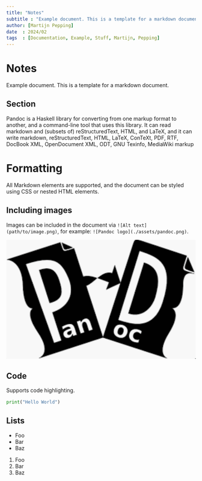 ```yaml
---
title: "Notes"
subtitle : "Example document. This is a template for a markdown document."
author: [Martijn Pepping]
date  : 2024/02
tags  : [Documentation, Example, Stuff, Martijn, Pepping]
---
```


<!-- markdownlint-disable MD025 MD033 -->

# Notes

Example document. This is a template for a markdown document.


## Section

Pandoc is a Haskell library for converting from one markup format to another, and a command-line tool that uses this library. It can read markdown and (subsets of) reStructuredText, HTML, and LaTeX, and it can write markdown, reStructuredText, HTML, LaTeX, ConTeXt, PDF, RTF, DocBook XML, OpenDocument XML, ODT, GNU Texinfo, MediaWiki markup

# Formatting

All Markdown elements are supported, and the document can be styled using CSS or nested HTML elements.

## Including images

Images can be included in the document via `![Alt text](path/to/image.png)`, for example: `![Pandoc logo](./assets/pandoc.png)`.

![Pandoc logo](./assets/pandoc.png)

## Code

Supports code highlighting.

```python
print("Hello World")
```

## Lists

* Foo
* Bar
* Baz

1. Foo
1. Bar
1. Baz
